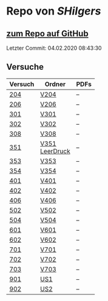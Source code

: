 # Repo von *SHilgers*

## [zum Repo auf GitHub](https://github.com/SHilgers/Praktikum2)

Letzter Commit: 04.02.2020 08:43:30

## Versuche

|       Versuch       |                                                                   Ordner                                                                    |PDFs|
|---------------------|---------------------------------------------------------------------------------------------------------------------------------------------|----|
|[204](../versuch/204)|[V204](https://github.com/SHilgers/Praktikum2/tree/master/V204)                                                                              |–   |
|[206](../versuch/206)|[V206](https://github.com/SHilgers/Praktikum2/tree/master/V206)                                                                              |–   |
|[301](../versuch/301)|[V301](https://github.com/SHilgers/Praktikum2/tree/master/V301)                                                                              |–   |
|[302](../versuch/302)|[V302](https://github.com/SHilgers/Praktikum2/tree/master/V302)                                                                              |–   |
|[308](../versuch/308)|[V308](https://github.com/SHilgers/Praktikum2/tree/master/V308)                                                                              |–   |
|[351](../versuch/351)|[V351](https://github.com/SHilgers/Praktikum2/tree/master/V351)<br/>[LeerDruck](https://github.com/SHilgers/Praktikum2/tree/master/LeerDruck)|–   |
|[353](../versuch/353)|[V353](https://github.com/SHilgers/Praktikum2/tree/master/V353)                                                                              |–   |
|[354](../versuch/354)|[V354](https://github.com/SHilgers/Praktikum2/tree/master/V354)                                                                              |–   |
|[401](../versuch/401)|[V401](https://github.com/SHilgers/Praktikum2/tree/master/V401)                                                                              |–   |
|[402](../versuch/402)|[V402](https://github.com/SHilgers/Praktikum2/tree/master/V402)                                                                              |–   |
|[406](../versuch/406)|[V406](https://github.com/SHilgers/Praktikum2/tree/master/V406)                                                                              |–   |
|[502](../versuch/502)|[V502](https://github.com/SHilgers/Praktikum2/tree/master/V502)                                                                              |–   |
|[504](../versuch/504)|[V504](https://github.com/SHilgers/Praktikum2/tree/master/V504)                                                                              |–   |
|[601](../versuch/601)|[V601](https://github.com/SHilgers/Praktikum2/tree/master/V601)                                                                              |–   |
|[602](../versuch/602)|[V602](https://github.com/SHilgers/Praktikum2/tree/master/V602)                                                                              |–   |
|[701](../versuch/701)|[V701](https://github.com/SHilgers/Praktikum2/tree/master/V701)                                                                              |–   |
|[702](../versuch/702)|[V702](https://github.com/SHilgers/Praktikum2/tree/master/V702)                                                                              |–   |
|[703](../versuch/703)|[V703](https://github.com/SHilgers/Praktikum2/tree/master/V703)                                                                              |–   |
|[901](../versuch/901)|[US1](https://github.com/SHilgers/Praktikum2/tree/master/US1)                                                                                |–   |
|[902](../versuch/902)|[US2](https://github.com/SHilgers/Praktikum2/tree/master/US2)                                                                                |–   |
